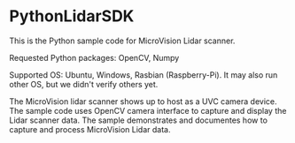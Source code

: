 # PythonLidarSDK

This is the Python sample code for MicroVision Lidar scanner.

Requested Python packages: OpenCV, Numpy

Supported OS: Ubuntu, Windows, Rasbian (Raspberry-Pi). It may also run other OS, but we didn't verify others yet.

The MicroVision lidar scanner shows up to host as a UVC camera device. The sample code uses OpenCV camera interface to capture and display the Lidar scanner data. The sample demonstrates and documentes how to capture and process MicroVision Lidar data.
